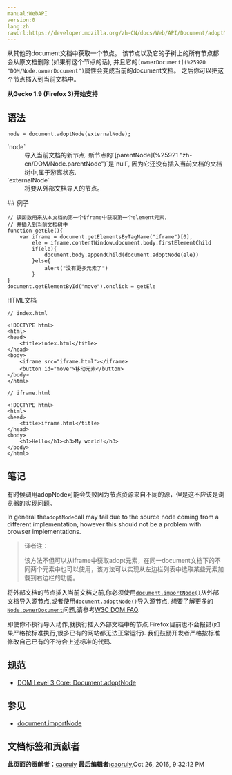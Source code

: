 ```yaml
---
manual:WebAPI
version:0
lang:zh
rawUrl:https://developer.mozilla.org/zh-CN/docs/Web/API/Document/adoptNode
---
```








从其他的document文档中获取一个节点。 该节点以及它的子树上的所有节点都会从原文档删除 (如果有这个节点的话), 并且它的`[ownerDocument](%25920 "DOM/Node.ownerDocument")`属性会变成当前的document文档。 之后你可以把这个节点插入到当前文档中。



**从Gecko 1.9 (Firefox 3)开始支持**


## 语法<a name="Syntax"></a>

```
node = document.adoptNode(externalNode);

```
<dl><dt id=''>`node`</dt><dd>导入当前文档的新节点. 新节点的`[parentNode](%25921 "zh-cn/DOM/Node.parentNode")`是`null`, 因为它还没有插入当前文档的文档树中,属于游离状态.</dd><dt id=''>`externalNode`</dt><dd>将要从外部文档导入的节点。</dd></dl>
## 例子<a name="Example"></a>

```
// 该函数用来从本文档的第一个iframe中获取第一个element元素，
// 并插入到当前文档树中
function getEle(){
    var iframe = document.getElementsByTagName("iframe")[0],
        ele = iframe.contentWindow.document.body.firstElementChild
        if(ele){
            document.body.appendChild(document.adoptNode(ele))
        }else{
            alert("没有更多元素了")
        }
}
document.getElementById("move").onclick = getEle
```


HTML文档


```
// index.html

<!DOCTYPE html>
<html>
<head>
    <title>index.html</title>
</head>
<body>
    <iframe src="iframe.html"></iframe>
    <button id="move">移动元素</button>
</body>
</html>

// iframe.html

<!DOCTYPE html>
<html>
<head>
    <title>iframe.html</title>
</head>
<body>
    <h1>Hello</h1><h3>My world!</h3>
</body>
</html>
```

## 笔记<a name="Notes"></a>


有时候调用adopNode可能会失败因为节点资源来自不同的源，但是这不应该是浏览器的实现问题。



In general the`adoptNode`call may fail due to the source node coming from a different implementation, however this should not be a problem with browser implementations.

<blockquote>

译者注：



该方法不但可以从iframe中获取adopt元素，在同一document文档下的不同两个元素中也可以使用，该方法可以实现从左边栏列表中选取某些元素加载到右边栏的功能。

</blockquote>

将外部文档的节点插入当前文档之前,你必须使用[`document.importNode()`](%8977 "将外部文档的一个节点拷贝一份,然后可以把这个拷贝的节点插入到当前文档中.")从外部文档导入源节点,或者使用[`document.adoptNode()`](%8949 "从其他的document文档中获取一个节点。 该节点以及它的子树上的所有节点都会从原文档删除 (如果有这个节点的话), 并且它的ownerDocument 属性会变成当前的document文档。 之后你可以把这个节点插入到当前文档中。")导入源节点, 想要了解更多的[`Node.ownerDocument`](%15600 "Node.ownerDocument 只读属性会返回当前节点的顶层的 document 对象。")问题,请参考[W3C DOM FAQ](%25922 "").



即使你不执行导入动作,就执行插入外部文档中的节点.Firefox目前也不会报错(如果严格按标准执行,很多已有的网站都无法正常运行). 我们鼓励开发者严格按标准修改自己已有的不符合上述标准的代码.


## 规范<a name="Specification"></a>

* [DOM Level 3 Core: Document.adoptNode](%25923 "")

## 参见<a name="参见"></a>

* [document.importNode](%25924 "")



## 文档标签和贡献者
**此页面的贡献者：**[caoruiy](%4416 "")
**最后编辑者:**[caoruiy](%4416 ""),<time>Oct 26, 2016, 9:32:12 PM</time>


